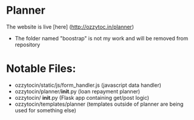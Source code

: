 # Planner

The website is live [here] (http://ozzytoc.in/planner)
* The folder named "boostrap" is not my work and will be removed from repository

# Notable Files:
* ozzytocin/static/js/form_handler.js (javascript data handler)
* ozzytocin/planner/__init__.py  (loan repayment planner)
* ozzytocin/ __init__.py (Flask app containing get/post logic) 
* ozzytocin/templates/planner (templates outside of planner are being used for something else)
